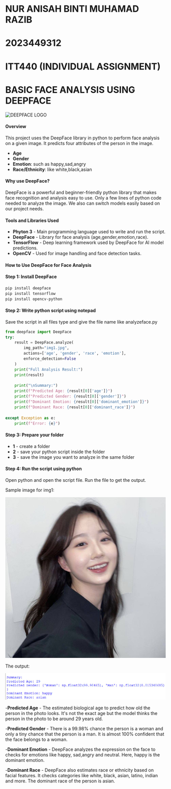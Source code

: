 # NUR ANISAH BINTI MUHAMAD RAZIB
# 2023449312
# ITT440 (INDIVIDUAL ASSIGNMENT)
# BASIC FACE ANALYSIS USING DEEPFACE

![DEEPFACE LOGO](https://raw.githubusercontent.com/serengil/deepface/master/icon/deepface-icon-labeled.png)
#### Overview
This project uses the DeepFace library in python to perform face analysis on a given image. It predicts four attributes of the person in the image.
- **Age**
-  **Gender**
-  **Emotion**: such as happy,sad,angry
-   **Race/Ethnicity**: like white,black,asian
#### Why use DeepFace?
DeepFace is a powerful and beginner-friendly python library that makes face recognition and analysis easy to use. Only a few lines of python code needed to analyze the image. We also can switch models easily based on our project needs.
#### Tools and Libraries Used
- **Phyton 3** - Main programming language used to write and run the script.
- **DeepFace** - Library for face analysis (age,gender,emotion,race).
- **TensorFlow** - Deep learning framework used by DeepFace for AI model predictions.
- **OpenCV** - Used for image handling and face detection tasks.
#### How to Use DeepFace for Face Analysis 
#### Step 1: Install DeepFace
```bash
pip install deepface
pip install tensorflow
pip install opencv-python
```
#### Step 2: Write python script using notepad
Save the script in all files type and give the file name like analyzeface.py

```python
from deepface import DeepFace
try:
    result = DeepFace.analyze(
        img_path="img1.jpg",                     
        actions=['age', 'gender', 'race', 'emotion'], 
        enforce_detection=False                 
    )
    print("Full Analysis Result:")
    print(result)

    print("\nSummary:")
    print(f"Predicted Age: {result[0]['age']}")
    print(f"Predicted Gender: {result[0]['gender']}")
    print(f"Dominant Emotion: {result[0]['dominant_emotion']}")
    print(f"Dominant Race: {result[0]['dominant_race']}")

except Exception as e:
    print(f"Error: {e}")
```
#### Step 3: Prepare your folder
 - **1** - create a folder
 - **2** - save your python script inside the folder
 - **3** - save the image you want to analyze in the same folder
#### Step 4: Run the script using python
Open python and open the script file. Run the file to get the output.  

Sample image for img1:

![Image alt](https://github.com/anisahrazib/smile/blob/3a44db51bd54d42bcf19adba5be6f6c98f4b48ab/smile.jpg)


The output:

![Image alt](https://github.com/anisahrazib/smile/blob/8c1110d6b1f29cca748380549b8e1558aa23ffa4/output.jpg)

-**Predicted Age** - The estimated biological age to predict how old the person in the photo looks. It's not the exact age but the model thinks the person in the photo to be around 29 years old.

-**Predicted Gender** - There is a 99.98% chance the person is a woman and only a tiny chance that the person is a man. It is almost 100% confident that the face belongs to a woman.

-**Dominant Emotion** - DeepFace analyzes the expression on the face to checks for emotions like happy, sad,angry and neutral. Here, happy is the dominant emotion.

-**Dominant Race** - DeepFace also estimates race or ethnicity based on facial features. It checks categories like white, black, asian, latino, indian and more. The dominant race of the person is asian.





